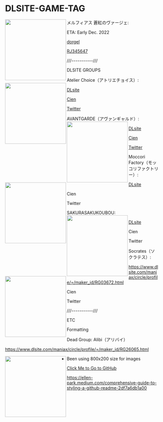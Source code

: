 # DLSITE-GAME-TAG




メルフィアス 蒼紅のヴァージェ: 
<img align="left" width="200" src="https://i.imgur.com/vAj1odO.png">


ETA: Early Dec. 2022
            

[dorgel](https://www.dlsite.com/maniax/circle/profile/=/maker_id/RG33630.html)


[RJ345647](https://www.dlsite.com/maniax/announce/=/product_id/RJ345647.html)









///-----------///

DLSITE GROUPS

Atelier Choice（アトリエチョイス）:
<img align="left" width="200" src="https://i.imgur.com/zm4w5Rr.png">

[DLsite](https://www.dlsite.com/maniax/circle/profile/=/maker_id/RG20772.html)

[Cien](https://ci-en.dlsite.com/creator/976)

[Twitter](https://twitter.com/f_da_choice)

AVANTGARDE（アヴァンギャルド）:
<img align="left" width="200" src="https://i.imgur.com/pDpsIWc.png">

[DLsite](www.dlsite.com/maniax/circle/profile/=/maker_id/RG30588.html)

[Cien](https://ci-en.dlsite.com/creator/69)

[Twitter](https://twitter.com/musori_kohshi)

Moccori Factory（モッコリファクトリー）:
<img align="left" width="200" src="https://i.imgur.com/59aZSZ4.png">

[DLsite](https://www.dlsite.com/maniax/circle/profile/=/maker_id/RG13297.html)

Cien

Twitter

SAKURASAKUKOUBOU:
<img align="left" width="200" src="https://i.imgur.com/59aZSZ4.png">

[DLsite](https://www.dlsite.com/maniax/circle/profile/=/maker_id/RG09134.html)

Cien

Twitter


Socrates（ソクラテス）:
<img align="left" width="200" src="https://i.imgur.com/59aZSZ4.png">

https://www.dlsite.com/maniax/circle/profile/=/maker_id/RG03672.html

Cien

Twitter

///-----------///



ETC

Formatting


Dead Group: Alibi（アリバイ）

https://www.dlsite.com/maniax/circle/profile/=/maker_id/RG26065.html











<img align="left" width="200" src="https://i.imgur.com/V30Mr6N.gif">



- Been using 800x200 size for images



[Click Me to Go to GitHub](http://github.com)



https://ellen-park.medium.com/comprehensive-guide-to-styling-a-github-readme-2df7a6db1a00



